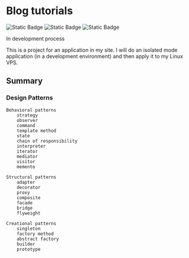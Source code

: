 # Blog tutorials

![Static Badge](https://img.shields.io/badge/3.11-gray?style=plastic&logo=python&logoColor=green&label=Python&link=https%3A%2F%2Fwww.python.org%2Fdownloads)
![Static Badge](https://img.shields.io/badge/4.3.4-gray?style=plastic&logo=Django&logoColor=green&label=Django&link=https%3A%2F%2Fwww.djangoproject.com)
![Static Badge](https://img.shields.io/badge/Pop__OS-gray?style=plastic&logo=linux&logoColor=blue&label=Linux&link=https%3A%2F%2Fpop.system76.com)

In development process

This is a project for an application in my site. I will do an isolated mode application (in a development environment) and then apply it to my Linux VPS.

## Summary

### Design Patterns

    Behavioral patterns
        strategy
        observer
        command
        template method
        state
        chain of responsibility
        interpreter
        iterator
        mediator
        visitor
        memento

    Structural patterns
        adapter
        decorator
        proxy
        composite
        facade
        bridge
        flyweight

    Creational patterns
        singleton
        factory method
        abstract factory
        builder
        prototype
